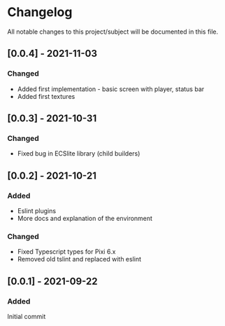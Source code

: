 # Changelog
All notable changes to this project/subject will be documented in this file.

## [0.0.4] - 2021-11-03
### Changed
- Added first implementation - basic screen with player, status bar
- Added first textures

## [0.0.3] - 2021-10-31
### Changed
- Fixed bug in ECSlite library (child builders)

## [0.0.2] - 2021-10-21
### Added
- Eslint plugins
- More docs and explanation of the environment

### Changed
- Fixed Typescript types for Pixi 6.x
- Removed old tslint and replaced with eslint

## [0.0.1] - 2021-09-22
### Added
Initial commit
